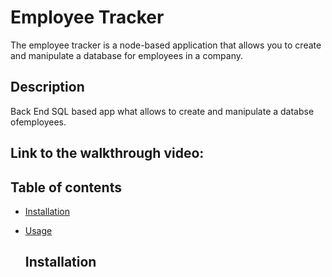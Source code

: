 # Employee Tracker
The employee tracker is a node-based application that allows you to create and manipulate a database for employees in a company.

  ## Description
  Back End SQL based app what allows to create and manipulate a databse ofemployees.
  
  ## Link to the walkthrough video: 

  ## Table of contents
* [Installation](#installation)
* [Usage](#usage)
  

  ## Installation